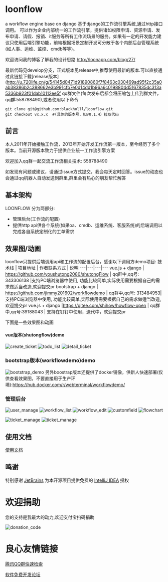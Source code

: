 # loonflow
a workflow engine base on django
基于django的工作流引擎系统,通过http接口调用。 可以作为企业内部统一的工作流引擎，提供诸如权限申请、资源申请、发布申请、请假、报销、it服务等所有工作流场景的服务。如果有一定的开发能力建议只使用后端引擎功能，前端根据场景定制开发可分散于各个内部后台管理系统(如人事、运维、监控、cmdb等等)。

欢迎访问我的博客了解我的设计思路 http://loonapp.com/blog/27/

最新代码见develop分支，正式版本见release中,推荐使用最新的版本.可以直接通过此链接下载[release版本](http://u.720life.cn/g/54145d0471d91890860f7f8463c030469ad95f2c35a0ab38386b2c388662e3b991cfb7e0d14dd1b96a6c0198804d5167835dc313a5336b923f01dab10112ee5f  qq群文件(每次发布后都会将压缩包上传到群文件，qq群:558788490),或者使用以下命令
```
git clone git@github.com:blackholll/loonflow.git
git checkout vx.x.x  #(具体的版本号，如v0.1.4）拉取代码
```


## 前言
本人2011年开始接触工作流，2013年开始开发工作流第一版本，至今经历了多个版本。当前开源版本致力于提供企业统一工作流引擎方案

欢迎加入qq群一起交流工作流相关技术: 558788490

如发现有问题或建议，请通过issue方式提交，我会每天定时回答。issue的动态也会通过qq机器人自动发送到群里,群里会有热心的朋友帮忙解答

## 基本架构
LOONFLOW 分为两部分:
- 管理后台(工作流的配置) 
- 提供http api供各个系统(如果oa、cmdb、运维系统、客服系统)的后端调用以完成各自系统定制化的工单需求

## 效果图/动画
loonflow只提供后端调用api和工作流的配置后台，感谢以下调用方demo项目:
技术栈 | 项目地址 | 作者联系方式 | 说明
---|---|---|---
vue.js + django | https://github.com/youshutong2080/shutongFlow | qq群中,qq号: 343306138 |支持PC端浏览器中使用, 功能比较简单,实际使用需要根据自己的需求做适当改造,欢迎提交pr
bootstrap + django | https://github.com/jimmy201602/workflowdemo | qq群中,qq号: 313484953|支持PC端浏览器中使用, 功能比较简单,实际使用需要根据自己的需求做适当改造,欢迎提交pr
vue.js + django |https://gitee.com/shihow/howflow-open | qq群中,qq号:39188043 | 支持在钉钉中使用，迭代中，欢迎提交pr


下面是一些效果图和动画

#### vue版本(shutongflow)demo
![create_ticket](/docs/images/create-ticket.png)
![todo_list](/docs/images/todo-list.png)
![detail_ticket](/docs/images/detail-ticket.png)

### bootstrap版本(workflowdemo)demo
![bootstrap_demo](/docs/images/jimmy201602_demo.gif)
另外boostrap版本还提供了docker镜像，供新人快速部署(仅供查看效果图，不要直接用于生产环境):https://hub.docker.com/r/webterminal/workflowdemo/

### 管理后台
![user_manage](/docs/images/user_manage.png)
![workflow_list](/docs/images/workflow_list.png)
![workflow_edit](/docs/images/workflow_edit.png)
![customfield](/docs/images/workflow_config_detail.png)
![flowchart](/docs/images/flowchart.png)

![ticket_manage](/docs/images/ticket_manage.png)
![ticket_manage](/docs/images/ticket_manage_detail.png)

## 使用文档
[使用文档](http://u.720life.cn/g/3e120dacadd0ffc521e0f2758b8c43ddf1571d2519cc7311ffab310cc302004d) 

## 鸣谢

特别感谢 [JetBrains](http://u.720life.cn/g/a27ddb2b79548d3a829f3f0224b2480ddbcdd49713c95d73eb93c6add1b56aceb231326f50d67ea0b020837ca8201161)  为本开源项目提供免费的 [IntelliJ IDEA](http://u.720life.cn/g/a27ddb2b79548d3a829f3f0224b2480d408f576c03694d7992edba45b30341460ba928eef6a2587ff3ce9491779683fd)   授权  

[ ](http://u.720life.cn/g/a27ddb2b79548d3a829f3f0224b2480ddbcdd49713c95d73eb93c6add1b56acea1d6864031c0b9b1ad09cd92f202f91d) 

# 欢迎捐助
您的支持是我最大的动力,欢迎支付宝扫码捐助

![donation_code](/docs/images/donation_code.png)



 # 良心友情链接

[腾讯QQ群快速检索](http://u.720life.cn/s/8cf73f7c)

[软件免费开发论坛](http://u.720life.cn/s/bbb01dc0)